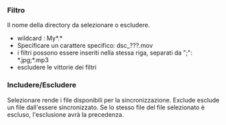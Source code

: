 ### Filtro

Il nome della directory da selezionare o escludere. 
- wildcard : My*.*
- Specificare un carattere specifico: dsc_???.mov
- i filtri possono essere inseriti nella stessa riga, separati da \";\": \*.jpg;*.mp3
- escludere le vittorie dei filtri

### Includere/Escludere

Selezionare rende i file disponibili per la sincronizzazione. Exclude esclude un file dall'essere sincronizzato. Se lo stesso file del file selezionato è escluso, l'esclusione avrà la precedenza.
